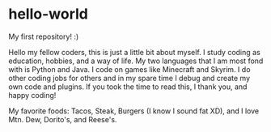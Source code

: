 # hello-world
My first repository! :)

Hello my fellow coders, this is just a little bit about myself. I study coding as education, hobbies, and a way of life. My two languages that I am most fond with is Python and Java. I code on games like Minecraft and Skyrim. I do other coding jobs for others and in my spare time I debug and create my own code and plugins. If you took the time to read this, I thank you, and happy coding!

My favorite foods: Tacos, Steak, Burgers (I know I sound fat XD), and I love Mtn. Dew, Dorito's, and Reese's.
